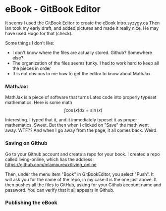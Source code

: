 # eBook - GitBook Editor

It seems I used the GitBook Editor to create the eBook Intro.syzygy.ca  Then Ian took my early draft, and added pictures and made it really nice. He may have used Hugo for that \(check\).

Some things I don't like:

* I don't know where the files are actually stored. Github? Somewhere else?
* The organization of the files seems funky. I had to work hard to keep all the pieces in order
* It is not obvious to me how to get the editor to know about MathJax.

### MathJax:
MathJax is a piece of software that turns Latex code into properly typeset mathematics. Here is some math $$\int \cos(x) dx = \sin(x)$$

Interesting. I typed that it, and it immediately typeset it as proper mathematics. Sweet. But then when I clicked on "Save" the math went away. WTF??  And when I go away from the page, it all comes back. Weird.

### Saving on Github
Go to your Github account and create a repo for your book. I created a repo called living-online, which has the address: https://github.com/mlamoureux/living_online

Then, under the menu item "Book" in GitBookEditor, you select "Push". It will ask you for the name of the repo, in my case it is the one just above. It then pushes all the files to GitHub, asking for your Github account name and password. You can verify that it all appears in Github.

### Publishing the eBook


